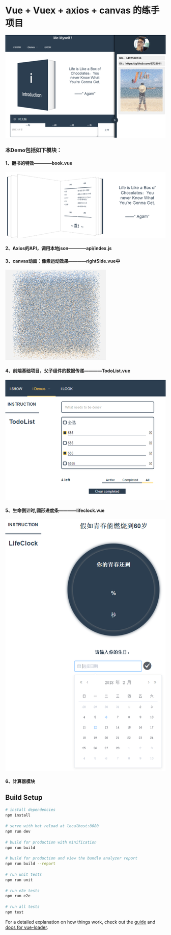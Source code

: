 # Vue + Vuex + axios + canvas 的练手项目
![主页](https://github.com/lj723911/My-zone/blob/master/screenshots/1.png?raw=true)

### 本Demo包括如下模块：

#### 1、翻书的特效————book.vue<br>
![翻书](https://github.com/lj723911/My-zone/blob/master/screenshots/2.png?raw=true)
#### 2、Axios的API，调用本地json————api/index.js<br>
#### 3、canvas动画：像素运动效果————rightSide.vue中<br>
![像素](https://github.com/lj723911/My-zone/blob/master/screenshots/particles.gif?raw=true)
#### 4、前端基础项目，父子组件的数据传递————TodoList.vue<br>
![任务](https://github.com/lj723911/My-zone/blob/master/screenshots/3.png?raw=true)
#### 5、生命倒计时,圆形进度条————lifeclock.vue<br>
![倒计时](https://github.com/lj723911/My-zone/blob/master/screenshots/4.png?raw=true)
#### 6、计算器模块<br>

> 

## Build Setup

``` bash
# install dependencies
npm install

# serve with hot reload at localhost:8080
npm run dev

# build for production with minification
npm run build

# build for production and view the bundle analyzer report
npm run build --report

# run unit tests
npm run unit

# run e2e tests
npm run e2e

# run all tests
npm test
```

For a detailed explanation on how things work, check out the [guide](http://vuejs-templates.github.io/webpack/) and [docs for vue-loader](http://vuejs.github.io/vue-loader).
